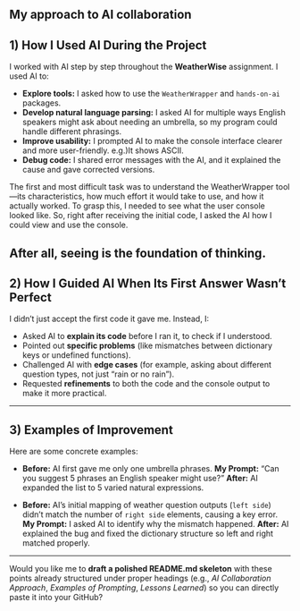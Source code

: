 My approach to AI collaboration
---

## 1) How I Used AI During the Project

I worked with AI step by step throughout the **WeatherWise** assignment. I used AI to:

* **Explore tools:** I asked how to use the `WeatherWrapper` and `hands-on-ai` packages.
* **Develop natural language parsing:** I asked AI for multiple ways English speakers might ask about needing an umbrella, so my program could handle different phrasings.
* **Improve usability:** I prompted AI to make the console interface clearer and more user-friendly. e.g.)It shows ASCII.
* **Debug code:** I shared error messages with the AI, and it explained the cause and gave corrected versions.

The first and most difficult task was to understand the WeatherWrapper tool—its characteristics, how much effort it would take to use, and how it actually worked.
To grasp this, I needed to see what the user console looked like.
So, right after receiving the initial code, I asked the AI how I could view and use the console.

After all, seeing is the foundation of thinking.
---

## 2) How I Guided AI When Its First Answer Wasn’t Perfect

I didn’t just accept the first code it gave me. Instead, I:

* Asked AI to **explain its code** before I ran it, to check if I understood.
* Pointed out **specific problems** (like mismatches between dictionary keys or undefined functions).
* Challenged AI with **edge cases** (for example, asking about different question types, not just “rain or no rain”).
* Requested **refinements** to both the code and the console output to make it more practical.

---

## 3) Examples of Improvement

Here are some concrete examples:

* **Before:** AI first gave me only one umbrella phrases.
  **My Prompt:** “Can you suggest 5 phrases an English speaker might use?”
  **After:** AI expanded the list to 5 varied natural expressions.

* **Before:** AI’s initial mapping of weather question outputs (`left side`) didn’t match the number of `right side` elements, causing a key error.
  **My Prompt:** I asked AI to identify why the mismatch happened.
  **After:** AI explained the bug and fixed the dictionary structure so left and right matched properly.

---


Would you like me to **draft a polished README.md skeleton** with these points already structured under proper headings (e.g., *AI Collaboration Approach*, *Examples of Prompting*, *Lessons Learned*) so you can directly paste it into your GitHub?
